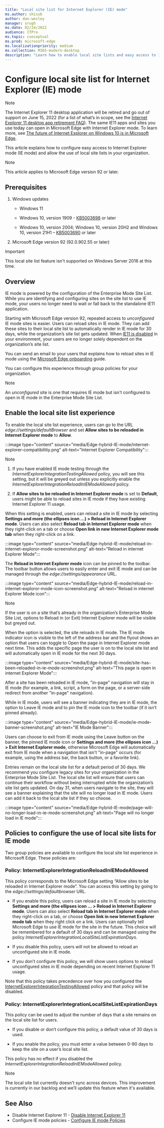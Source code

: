 ```yaml
---
title: "Local site list for Internet Explorer (IE) mode"
ms.author: shisub
author: dan-wesley
manager: srugh
ms.date: 02/24/2022
audience: ITPro
ms.topic: conceptual
ms.prod: microsoft-edge
ms.localizationpriority: medium
ms.collection: M365-modern-desktop
description: "Learn how to enable local site lists and easy access to IE mode"
---
```


# Configure local site list for Internet Explorer (IE) mode

>[!Note]
> The Internet Explorer 11 desktop application will be retired and go out of support on June 15, 2022 (for a list of what’s in scope, see the [Internet Explorer 11 desktop app retirement FAQ](https://techcommunity.microsoft.com/t5/windows-it-pro-blog/internet-explorer-11-desktop-app-retirement-faq/ba-p/2366549)). The same IE11 apps and sites you use today can open in Microsoft Edge with Internet Explorer mode. To learn more, see [The future of Internet Explorer on Windows 10 is in Microsoft Edge](https://blogs.windows.com/windowsexperience/2021/05/19/the-future-of-internet-explorer-on-windows-10-is-in-microsoft-edge/).

This article explains how to configure easy access to Internet Explorer mode (IE mode) and allow the use of local site lists in your organization.

> [!NOTE]
> This article applies to Microsoft Edge version 92 or later.

## Prerequisites

1. Windows updates

   - Windows 11
   - Windows 10, version 1909 - [KB5003698](https://support.microsoft.com/topic/june-15-2021-kb5003698-os-build-18363-1645-preview-1ecf117e-1f89-40f9-a0a5-ed5766737620) or later  

   - Windows 10, version 2004; Windows 10, version 20H2 and Windows 10, version 21H1 – [KB5003690](https://support.microsoft.com/topic/june-21-2021-kb5003690-os-builds-19041-1081-19042-1081-and-19043-1081-preview-11a7581f-2a01-47d5-ba12-431709ee2248) or later

2. Microsoft Edge version 92 (92.0.902.55 or later)

> [!IMPORTANT]
> This local site list feature isn't supported on Windows Server 2016 at this time.

## Overview

IE mode is powered by the configuration of the Enterprise Mode Site List. While you are identifying and configuring sites on the site list to use IE mode, your users no longer need to wait or fall back to the standalone IE11 application.

Starting with Microsoft Edge version 92, repeated access to *unconfigured* IE mode sites is easier. Users can reload sites in IE mode. They can add these sites to their local site list to automatically render in IE mode for 30 days, while the organization’s site list gets updated. When [IE11 is disabled](/deployedge/edge-ie-disable-ie11) in your environment, your users are no longer solely dependent on the organization’s site list.

You can send an email to your users that explains how to reload sites in IE mode using the [Microsoft Edge onboarding](https://assistants.microsoft.com/microsoftedgesetupguide) guide.

You can configure this experience through group policies for your organization.

> [!NOTE]
> An *unconfigured* site is one that requires IE mode but isn't configured to open in IE mode in the Enterprise Mode Site List.

## Enable the local site list experience

To enable the local site list experience, users can go to the URL *edge://settings/defaultBrowser* and set **Allow sites to be reloaded in Internet Explorer mode** to **Allow**.

:::image type="content" source="media/Edge-hybrid-IE-mode/internet-explorer-compatibilitiy.png" alt-text="Internet Explorer Compatibility":::

>[!Note]  
>
>1. If you have enabled IE mode testing through the *InternetExplorerIntegrationTestingAllowed* policy, you will see this setting, but it will be greyed out unless you  explicitly enable the *InternetExplorerIntegrationReloadInIEModeAllowed* policy.
>
>2. If **Allow sites to be reloaded in Internet Explorer mode** is set to **Default**, users might be able to reload sites in IE mode if they have existing Internet Explorer 11 usage.  

When this setting is enabled, users can reload a site in IE mode by selecting **Settings and more (the ellipses icon ...) > Reload in Internet Explorer mode**. Users can also select **Reload tab in Internet Explorer mode** when they right-click on a tab or choose **Open link in new Internet Explorer mode tab** when they right-click on a link.

:::image type="content" source="media/Edge-hybrid-IE-mode/reload-in-internet-exploror-mode-screenshot.png" alt-text="Reload in internet Explorer Mode":::

The **Reload in Internet Explorer mode** icon can be pinned to the toolbar. The toolbar button allows users to easily enter and exit IE mode and can be managed through the *edge://settings/appearance* URL.

:::image type="content" source="media/Edge-hybrid-IE-mode/reload-in-internet-exploror-mode-icon-screenshot.png" alt-text="Reload in internet Explorer Mode icon":::

>[!Note]
>If the user is on a site that’s already in the organization’s Enterprise Mode Site List, options to Reload in (or Exit) Internet Explorer mode will be visible but greyed out.

When the option is selected, the site reloads in IE mode. The IE mode indicator icon is visible to the left of the address bar and the flyout shows an option that users can toggle to Open the page in Internet Explorer mode next time. This adds the specific page the user is on to the local site list and will automatically open in IE mode for the next 30 days.

:::image type="content" source="media/Edge-hybrid-IE-mode/site-has-been-reloaded-in-ie-mode-screenshot.png" alt-text="This page is open in internet Explorer Mode":::

After a site has been reloaded in IE mode, "in-page" navigation will stay in IE mode (for example, a link, script, a form on the page, or a server-side redirect from another "in-page" navigation).  

While in IE mode, users will see a banner indicating they are in IE mode, the option to Leave IE mode and to pin the IE mode icon to the toolbar (if it isn’t pinned already).

:::image type="content" source="media/Edge-hybrid-IE-mode/ie-mode-banner-screenshot.png" alt-text="IE Mode Banner":::

Users can choose to exit from IE mode using the Leave button on the banner, the pinned IE mode icon or **Settings and more (the ellipses icon ...) > Exit Internet Explorer mode**, otherwise Microsoft Edge will automatically exit from IE mode when a navigation that isn't "in-page" occurs (for example, using the address bar, the back button, or a favorite link).

Entries remain on the local site list for a default period of 30 days. We recommend you configure legacy sites for your organization in the Enterprise Mode Site List. The local site list will ensure that users can continue their workflow without being interrupted while the organization’s site list gets updated. On day 31, when users navigate to the site, they will see a banner explaining that the site will no longer load in IE mode. Users can add it back to the local site list if they so choose.

:::image type="content" source="media/Edge-hybrid-IE-mode/page-will-no-longer-load-in-ie-mode-screenshot.png" alt-text="Page will no longer load in IE mode":::

## Policies to configure the use of local site lists for IE mode

Two group policies are available to configure the local site list experience in Microsoft Edge. These policies are:

### Policy: InternetExplorerIntegrationReloadInIEModeAllowed

This policy corresponds to the Microsoft Edge setting “Allow sites to be reloaded in Internet Explorer mode”. You can access this setting by going to the *edge://settings/defaultbrowser* URL.

- If you enable this policy, users can reload a site in IE mode by selecting **Settings and more (the ellipses icon ... > Reload in Internet Explorer mode**. Users can also select **Reload tab in Internet Explorer mode** when they right-click on a tab, or choose **Open link in new Internet Explorer mode tab** when they right click on a link.
Users can optionally tell Microsoft Edge to use IE mode for the site in the future. This choice will be remembered for a default of 30 days and can be managed using the policy *InternetExplorerIntegrationLocalSiteListExpirationDays*.

- If you disable this policy, users will not be allowed to reload an unconfigured site in IE mode.

- If you don’t configure this policy, we will show users options to reload unconfigured sites in IE mode depending on recent Internet Explorer 11 usage.

Note that this policy takes precedence over how you configured the [InternetExplorerIntegrationTestingAllowed](/deployedge/microsoft-edge-policies#internetexplorerintegrationtestingallowed) policy and that policy will be disabled.

### Policy: InternetExplorerIntegrationLocalSiteListExpirationDays

This policy can be used to adjust the number of days that a site remains on the local site list for users.  

- If you disable or don’t configure this policy, a default value of 30 days is used.

- If you enable the policy, you must enter a value between 0-90 days to keep the site on a user’s local site list.

This policy has no effect if you disabled the *InternetExplorerIntegrationReloadInIEModeAllowed* policy.

> [!NOTE]
> The local site list currently doesn't sync across devices. This improvement is currently in our backlog and we’ll update this feature when it's available.

## See Also

- Disable Internet Explorer 11 - [Disable Internet Explorer 11](/deployedge/edge-ie-disable-ie11)
- Configure IE mode policies - [Configure IE mode Policies](/deployedge/edge-ie-mode-policies)
